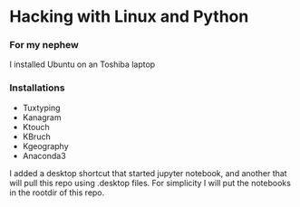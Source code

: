 # Hacking with Linux and Python

### For my nephew

I installed Ubuntu on an Toshiba laptop

### Installations
- Tuxtyping
- Kanagram
- Ktouch
- KBruch
- Kgeography
- Anaconda3

I added a desktop shortcut that started jupyter notebook, and another that will pull this repo using .desktop files.  For simplicity I will put the notebooks in the rootdir of this repo.

